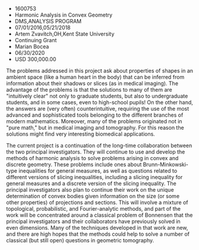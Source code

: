 
* 1600753
* Harmonic Analysis in Convex Geometry
* DMS,ANALYSIS PROGRAM
* 07/01/2016,05/21/2018
* Artem Zvavitch,OH,Kent State University
* Continuing Grant
* Marian Bocea
* 06/30/2020
* USD 300,000.00

The problems addressed in this project ask about properties of shapes in an
ambient space (like a human heart in the body) that can be inferred from
information about their shadows or slices (as in medical imaging). The advantage
of the problems is that the solutions to many of them are "intuitively clear"
not only to graduate students, but also to undergraduate students, and in some
cases, even to high-school pupils! On the other hand, the answers are (very
often) counterintuitive, requiring the use of the most advanced and
sophisticated tools belonging to the different branches of modern mathematics.
Moreover, many of the problems originated not in "pure math," but in medical
imaging and tomography. For this reason the solutions might find very
interesting biomedical applications.

The current project is a continuation of the long-time collaboration between the
two principal investigators. They will continue to use and develop the methods
of harmonic analysis to solve problems arising in convex and discrete geometry.
These problems include ones about Brunn-Minkowski-type inequalities for general
measures, as well as questions related to different versions of slicing
inequalities, including a slicing inequality for general measures and a discrete
version of the slicing inequality. The principal investigators also plan to
continue their work on the unique determination of convex bodies given
information on the size (or some other properties) of projections and sections.
This will involve a mixture of topological, probabilistic, and Fourier-analytic
methods, and part of the work will be concentrated around a classical problem of
Bonnensen that the principal investigators and their collaborators have
previously solved in even dimensions. Many of the techniques developed in that
work are new, and there are high hopes that the methods could help to solve a
number of classical (but still open) questions in geometric tomography.
